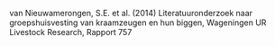 van Nieuwamerongen, S.E. et al. (2014) Literatuuronderzoek naar groepshuisvesting van kraamzeugen en hun biggen, Wageningen UR Livestock Research, Rapport 757
